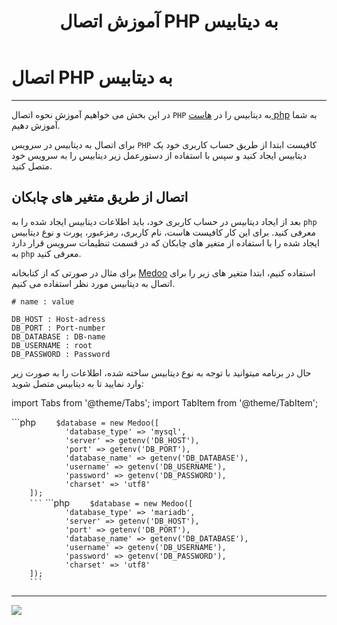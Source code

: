 ﻿---
title: "آموزش اتصال PHP به دیتابیس"
sidebar_label: "اتصال به دیتابیس"
description: "در این بخش می خواهیم آموزش نحوه اتصال `PHP` به دیتابیس  را در هاست php به شما آموزش دهیم."
---

# اتصال PHP به دیتابیس
---

در این بخش می خواهیم آموزش نحوه اتصال `PHP` به دیتابیس  را در [هاست php](https://chabokan.net/cloud-hosting/php/) به شما آموزش دهیم.


برای اتصال به دیتابیس در سرویس `PHP` کافیست ابتدا از طریق حساب کاربری خود یک دیتابیس ایجاد کنید و سپس با استفاده از دستورعمل زیر دیتابیس را به سرویس خود متصل کنید.

## اتصال از طریق متغیر های چابکان

بعد از ایجاد دیتابیس در حساب کاربری خود، باید اطلاعات دیتابیس ایجاد شده را به `php` معرفی کنید. برای این کار کافیست هاست، نام کاربری، رمزعبور، پورت و نوع دیتابیس ایجاد شده را با استفاده از متغیر های چابکان که در قسمت تنظیمات سرویس قرار دارد به `php` معرفی کنید.

برای مثال در صورتی که از کتابخانه [Medoo](https://github.com/catfan/Medoo) استفاده کنیم، ابتدا متغیر های زیر را برای اتصال به دیتابیس مورد نظر استفاده می کنیم.

```properties
# name : value

DB_HOST : Host-adress
DB_PORT : Port-number
DB_DATABASE : DB-name
DB_USERNAME : root
DB_PASSWORD : Password
```

حال در برنامه میتوانید با توجه به نوع دیتابیس ساخته شده، اطلاعات را به صورت زیر وارد نمایید تا به دیتابیس متصل شوید:


import Tabs from '@theme/Tabs';
import TabItem from '@theme/TabItem';

<Tabs>
  <TabItem value="mysql" label="Mysql" default>
        ```php
        <?php
        require 'vendor/autoload.php';
        use Medoo\Medoo;

        $database = new Medoo([
                'database_type' => 'mysql',
                'server' => getenv('DB_HOST'),
                'port' => getenv('DB_PORT'),
                'database_name' => getenv('DB_DATABASE'),
                'username' => getenv('DB_USERNAME'),
                'password' => getenv('DB_PASSWORD'),
                'charset' => 'utf8'
        ]); 
        ```
  </TabItem>
  <TabItem value="mariadb" label="Mariadb">
        ```php
        <?php
        require 'vendor/autoload.php';
        use Medoo\Medoo;

        $database = new Medoo([
                'database_type' => 'mariadb',
                'server' => getenv('DB_HOST'),
                'port' => getenv('DB_PORT'),
                'database_name' => getenv('DB_DATABASE'),
                'username' => getenv('DB_USERNAME'),
                'password' => getenv('DB_PASSWORD'),
                'charset' => 'utf8'
        ]); 
        ```
  </TabItem>
</Tabs>


---
<a href="https://hub.chabokan.net/fa/services/create/php" ><img src="https://s1.chabokan.net/docs/images/php-banner.png" /></a>